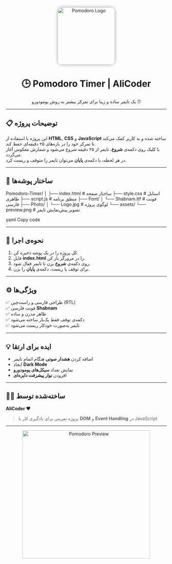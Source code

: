 <p align="center">
  <img src="Photo/Logo.jpg" alt="Pomodoro Logo" width="180" style="border-radius:15px; box-shadow:0 0 10px #aaa;">
</p>

<h1 align="center">🕒 Pomodoro Timer | AliCoder</h1>

<p align="center">
  یک تایمر ساده و زیبا برای تمرکز بیشتر به روش پومودورو ⏰
</p>

---

## 📋 توضیحات پروژه

این پروژه با استفاده از **HTML**, **CSS** و **JavaScript** ساخته شده و به کاربر کمک می‌کند تا تمرکز خود را در بازه‌های ۲۵ دقیقه‌ای حفظ کند.  
با کلیک روی دکمه‌ی **شروع**، تایمر از ۲۵ دقیقه شروع می‌شود و شمارش معکوس آغاز می‌گردد.  
در هر لحظه، با دکمه‌ی **پایان** می‌توان تایمر را متوقف و ریست کرد.

---

## 🧱 ساختار پوشه‌ها

Pomodoro-Timer/
│
├── index.html # ساختار صفحه
├── style.css # استایل ظاهری
├── script.js # منطق برنامه
├── Font/
│ └── Shabnam.ttf # فونت فارسی
├── Photo/
│ └── Logo.jpg # لوگوی پروژه
└── assets/
└── preview.png # تصویر پیش‌نمایش تایمر

yaml
Copy code

---

## 🚀 نحوه‌ی اجرا

1. کل پروژه را در یک پوشه ذخیره کن.  
2. فایل **index.html** را در مرورگر باز کن.  
3. روی دکمه‌ی **شروع** بزن تا تایمر فعال شود.  
4. برای توقف یا ریست، دکمه‌ی **پایان** را بزن.

---

## ⚙️ ویژگی‌ها

✅ طراحی فارسی و راست‌چین (RTL)  
✅ فونت فارسی **Shabnam**  
✅ ظاهر مدرن و ساده  
✅ دکمه‌ی توقف فقط یک‌بار ساخته می‌شود  
✅ تایمر به‌صورت خودکار ریست می‌شود  

---

## 💡 ایده برای ارتقا

- اضافه کردن **هشدار صوتی** هنگام اتمام تایمر  
- ایجاد **Dark Mode**  
- نمایش تعداد **سیکل‌های پومودورو**  
- افزودن **نوار پیشرفت دایره‌ای**  

---

## 👨‍💻 ساخته‌شده توسط

**AliCoder ❤️**  
> پروژه تمرینی برای یادگیری کار با **DOM** و **Event Handling** در JavaScript  

---

<p align="center">
  <img src="assets/preview.png" alt="Pomodoro Preview" width="400">
</p>
